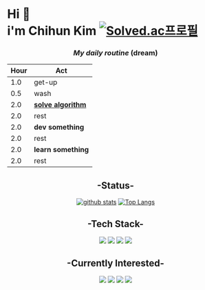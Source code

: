 
#  
# Hi 👋 <br> i'm Chihun Kim  [![Solved.ac프로필](http://mazassumnida.wtf/api/mini/generate_badge?boj=chihungim)](https://solved.ac/chihungim)

<div align = "center">
  
  

### _***My daily routine***_ (dream)
Hour | Act
---|---
1.0 | get-up
0.5 | wash
2.0 | <U>__solve algorithm__</U> 
2.0 | rest
2.0 | __dev something__
2.0 | rest
2.0 | __learn something__
2.0 | rest
</div>

<div align="center">
  
## -Status-
  
[![github stats](https://github-readme-stats.vercel.app/api?username=chihungim&theme=dracula)](https://github.com/anuraghazra/github-readme-stats)
[![Top Langs](https://github-readme-stats.vercel.app/api/top-langs/?username=chihungim&theme=dracula)](https://github.com/anuraghazra/github-readme-stats)

  
##  -Tech Stack-
 <a href = "https://en.wikipedia.org/wiki/Through_Thick_and_Thin" target='_blank'><img src="https://img.shields.io/badge/C++-00599C?style=flat-square&logo=C++&logoColor=white"/></a> 
<a href = "https://en.wikipedia.org/wiki/C_(programming_language)" target='_blank'><img src="https://img.shields.io/badge/C-A8B9CC.svg?&style=flat-square&logo=C&logoColor=white"/></a>
<a href = "https://www.oracle.com/java/" target='_blank'><img src="https://img.shields.io/badge/Java-007396.svg?&style=flat-square&logo=Java&logoColor=white"/></a>
<a href = "https://www.mysql.com/" target='_blank'><img src="https://img.shields.io/badge/MySQL-4479A1?style=flat-square&logo=MySQL&logoColor=white"/></a> 


## -Currently Interested-
<a href = "https://dotnet.microsoft.com/en-us/" target='_blank'><img src="https://img.shields.io/badge/.NET-512BD4?style=flat-square&logo=.NET&logoColor=white"/></a>
<a href = "https://en.wikipedia.org/wiki/Linear_algebra" target='_blank'><img src="https://img.shields.io/badge/Linear algebra-000000?style=flat-square&logo=Matrix&logoColor=white"/></a>
<a href = "https://www.opengl.org//" target='_blank'><img src="https://img.shields.io/badge/OpenGL-5586A4?style=flat-square&logo=OpenGL&logoColor=white"/></a>
<a href = "https://unity.com/" target='_blank'><img src="https://img.shields.io/badge/Unity-FFFFFF?style=flat-square&logo=Unity&logoColor=black"/></a>
<br>
  


</div>

